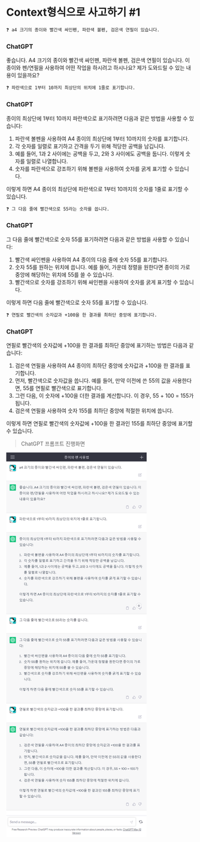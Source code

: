# Context형식으로 사고하기 #1

~~~
❓ a4 크기의 종이와 빨간색 싸인펜, 파란색 볼펜, 검은색 연필이 있습니다.
~~~

### ChatGPT

좋습니다. A4 크기의 종이와 빨간색 싸인펜, 파란색 볼펜, 검은색 연필이 있습니다. 이 종이와 펜/연필을 사용하여 어떤 작업을 하시려고 하시나요? 제가 도와드릴 수 있는 내용이 있을까요?


~~~
❓ 파란색으로 1부터 10까지 최상단의 위치에 1줄로 표기합니다.
~~~

### ChatGPT

종이의 최상단에 1부터 10까지 파란색으로 표기하려면 다음과 같은 방법을 사용할 수 있습니다:

1. 파란색 볼펜을 사용하여 A4 종이의 최상단에 1부터 10까지의 숫자를 표기합니다.
2. 각 숫자를 일렬로 표기하고 간격을 두기 위해 적당한 공백을 남깁니다.
3. 예를 들어, 1과 2 사이에는 공백을 두고, 2와 3 사이에도 공백을 둡니다. 이렇게 숫자를 일렬로 나열합니다.
4. 숫자를 파란색으로 강조하기 위해 볼펜을 사용하여 숫자를 굵게 표기할 수 있습니다.

이렇게 하면 A4 종이의 최상단에 파란색으로 1부터 10까지의 숫자를 1줄로 표기할 수 있습니다.


~~~
❓ 그 다음 줄에 빨간색으로 55라는 숫자를 씁니다.
~~~

### ChatGPT

그 다음 줄에 빨간색으로 숫자 55를 표기하려면 다음과 같은 방법을 사용할 수 있습니다:

1. 빨간색 싸인펜을 사용하여 A4 종이의 다음 줄에 숫자 55를 표기합니다.
2. 숫자 55를 원하는 위치에 씁니다. 예를 들어, 가운데 정렬을 원한다면 종이의 가로 중앙에 해당하는 위치에 55를 쓸 수 있습니다.
3. 빨간색으로 숫자를 강조하기 위해 싸인펜을 사용하여 숫자를 굵게 표기할 수 있습니다.

이렇게 하면 다음 줄에 빨간색으로 숫자 55를 표기할 수 있습니다.


~~~
❓ 연필로 빨간색의 숫자값과 +100을 한 결과를 최하단 중앙에 표기합니다.
~~~

### ChatGPT

연필로 빨간색의 숫자값에 +100을 한 결과를 최하단 중앙에 표기하는 방법은 다음과 같습니다:

1. 검은색 연필을 사용하여 A4 종이의 최하단 중앙에 숫자값과 +100을 한 결과를 표기합니다.
2. 먼저, 빨간색으로 숫자값을 씁니다. 예를 들어, 만약 이전에 쓴 55의 값을 사용한다면, 55를 연필로 빨간색으로 표기합니다.
3. 그런 다음, 이 숫자에 +100을 더한 결과를 계산합니다. 이 경우, 55 + 100 = 155가 됩니다.
4. 검은색 연필을 사용하여 숫자 155를 최하단 중앙에 적절한 위치에 씁니다.

이렇게 하면 연필로 빨간색의 숫자값에 +100을 한 결과인 155를 최하단 중앙에 표기할 수 있습니다.


> ChatGPT 프롬프트 진행화면 
> 
![context형사고방식.png](context.png)